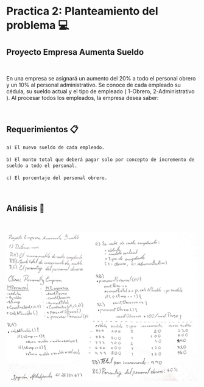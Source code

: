 # Practica 2: Planteamiento del problema 💻
## Proyecto Empresa Aumenta Sueldo

<br>

En una empresa se asignará un aumento del 20% a todo el personal obrero y un 10% al personal administrativo.
Se conoce de cada empleado su cédula, su sueldo actual y el tipo de empleado ( 1-Obrero, 2-Administrativo ).
Al procesar todos los empleados, la empresa desea saber: 

<br>

## Requerimientos 📋

    a) El nuevo sueldo de cada empleado.
    
    b) El monto total que deberá pagar solo por concepto de incremento de sueldo a todo el personal.
  
    c) El porcentaje del personal obrero. 

<br>

## Análisis 📝

<br>

![Análisis del problema](Analisis_Practica_2.jpeg)

